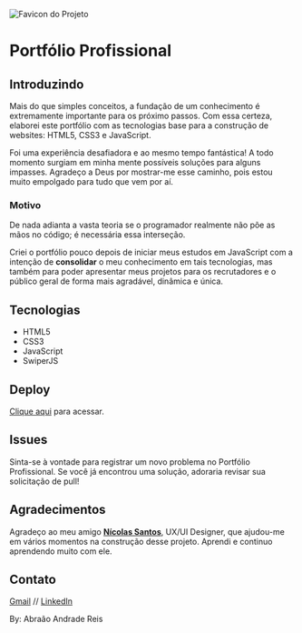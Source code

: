 ![Favicon do Projeto](./src/assets/images/icons/favicon.ico)

# Portfólio Profissional

## Introduzindo

Mais do que simples conceitos, a fundação de um conhecimento é extremamente importante para os próximo passos. Com essa certeza, elaborei este portfólio com as tecnologias base para a construção de websites: HTML5, CSS3 e JavaScript.

Foi uma experiência desafiadora e ao mesmo tempo fantástica! A todo momento surgiam em minha mente possíveis soluções para alguns impasses. Agradeço a Deus por mostrar-me esse caminho, pois estou muito empolgado para tudo que vem por aí.

### Motivo

De nada adianta a vasta teoria se o programador realmente não põe as mãos no código; é necessária essa interseção.

Criei o portfólio pouco depois de iniciar meus estudos em JavaScript com a intenção de **consolidar** o meu conhecimento em tais tecnologias, mas também para poder apresentar meus projetos para os recrutadores e o público geral de forma mais agradável, dinâmica e única.

## Tecnologias

* HTML5
* CSS3
* JavaScript
* SwiperJS

## Deploy

[Clique aqui](https://abraao-reyys.github.io/portfolio-profissional/) para acessar.

## Issues

Sinta-se à vontade para registrar um novo problema no Portfólio Profissional. Se você já encontrou uma solução, adoraria revisar sua solicitação de pull!

## Agradecimentos

Agradeço ao meu amigo **[Nícolas Santos](https://www.linkedin.com/in/nícolas-santos-b1a534290/)**, UX/UI Designer, que ajudou-me em vários momentos na construção desse projeto. Aprendi e continuo aprendendo muito com ele.

## Contato

[Gmail](mailto:abraaoreispersonal@gmail.com)
//
[LinkedIn](https://www.linkedin.com/in/abraaoreis/)

By: Abraão Andrade Reis